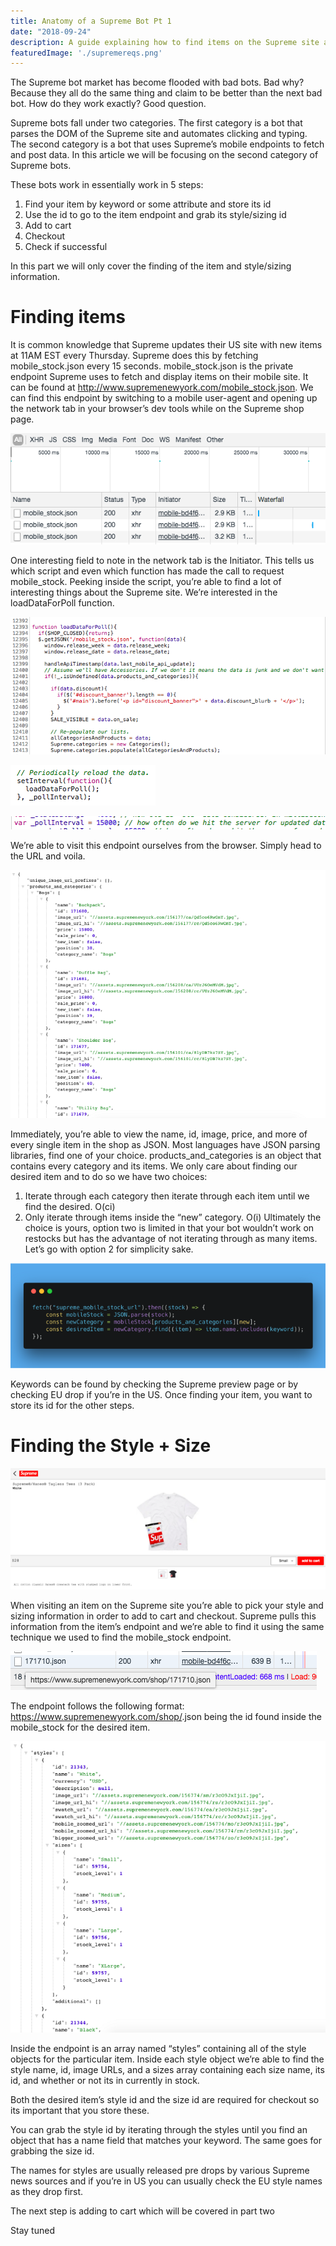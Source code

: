 ```yaml
---
title: Anatomy of a Supreme Bot Pt 1
date: "2018-09-24"
description: A guide explaining how to find items on the Supreme site and how bots take advantage of this.
featuredImage: './supremereqs.png'
---
```


The Supreme bot market has become flooded with bad bots. Bad why? Because they all do the same thing and claim to be better than the next bad bot. How do they work exactly? Good question.

Supreme bots fall under two categories. The first category is a bot that parses the DOM of the Supreme site and automates clicking and typing. The second category is a bot that uses Supreme’s mobile endpoints to fetch and post data. In this article we will be focusing on the second category of Supreme bots.

These bots work in essentially work in 5 steps:
1. Find your item by keyword or some attribute and store its id
2. Use the id to go to the item endpoint and grab its style/sizing id
3. Add to cart
4. Checkout
5. Check if successful

In this part we will only cover the finding of the item and style/sizing information.

# Finding items
It is common knowledge that Supreme updates their US site with new items at 11AM EST every Thursday. Supreme does this by fetching mobile_stock.json every 15 seconds. mobile_stock.json is the private endpoint Supreme uses to fetch and display items on their mobile site. It can be found at http://www.supremenewyork.com/mobile_stock.json. We can find this endpoint by switching to a mobile user-agent and opening up the network tab in your browser’s dev tools while on the Supreme shop page.

![Supreme fetching mobile_stock.json](./supremereqs.png)

One interesting field to note in the network tab is the Initiator. This tells us which script and even which function has made the call to request mobile_stock. Peeking inside the script, you’re able to find a lot of interesting things about the Supreme site. We’re interested in the loadDataForPoll function.

![Supreme loadDataForPoll function that grabs mobile_stock and updates the site view.](./loaddata.png)

![Supreme calling their function every _pollInterval ms.](./setinterval.png)

![_pollInterval set to 15000ms (15 seconds)](./pollinterval.png)

We’re able to visit this endpoint ourselves from the browser. Simply head to the URL and voila.

![Preview of the mobile_stock endpoint for FW18](./mobilestock.png)

Immediately, you’re able to view the name, id, image, price, and more of every single item in the shop as JSON. Most languages have JSON parsing libraries, find one of your choice.
products_and_categories is an object that contains every category and its items. We only care about finding our desired item and to do so we have two choices:
1. Iterate through each category then iterate through each item until we find the desired. O(ci)
2. Only iterate through items inside the “new” category. O(i)
Ultimately the choice is yours, option two is limited in that your bot wouldn’t work on restocks but has the advantage of not iterating through as many items. Let’s go with option 2 for simplicity sake.

![An example of fetching and parsing mobile stock endpoint using Javascript](./fetchexample.png)

Keywords can be found by checking the Supreme preview page or by checking EU drop if you’re in the US. Once finding your item, you want to store its id for the other steps.

# Finding the Style + Size

![Supreme Hanes T-Shirt Page](./teepage.png)

When visiting an item on the Supreme site you’re able to pick your style and sizing information in order to add to cart and checkout. Supreme pulls this information from the item’s endpoint and we’re able to find it using the same technique we used to find the mobile_stock endpoint.

![The item endpoint for the Hanes tee found inside the network tab on the item page](./jsonreq.png)

The endpoint follows the following format: https://www.supremenewyork.com/shop/<id>.json
<id> being the id found inside the mobile_stock for the desired item.

![A preview of the endpoint for the Hanes tee FW18](./idjson.png)

Inside the endpoint is an array named “styles” containing all of the style objects for the particular item. Inside each style object we’re able to find the style name, id, image URLs, and a sizes array containing each size name, its id, and whether or not its in currently in stock.

Both the desired item’s style id and the size id are required for checkout so its important that you store these.

You can grab the style id by iterating through the styles until you find an object that has a name field that matches your keyword. The same goes for grabbing the size id.

The names for styles are usually released pre drops by various Supreme news sources and if you’re in US you can usually check the EU style names as they drop first.

The next step is adding to cart which will be covered in part two

Stay tuned